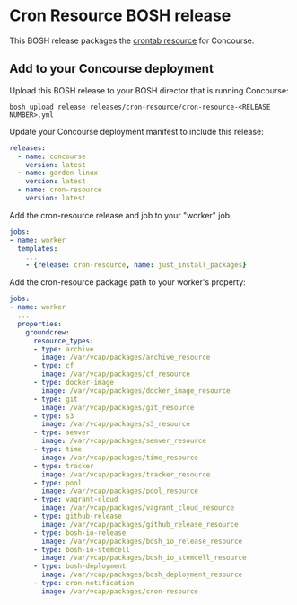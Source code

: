 # Cron Resource BOSH release

This BOSH release packages the [crontab resource](https://github.com/pivotal-cf-experimental/croncourse-resource) for Concourse.

## Add to your Concourse deployment

Upload this BOSH release to your BOSH director that is running Concourse:

```
bosh upload release releases/cron-resource/cron-resource-<RELEASE NUMBER>.yml
```

Update your Concourse deployment manifest to include this release:

```yaml
releases:
  - name: concourse
    version: latest
  - name: garden-linux
    version: latest
  - name: cron-resource
    version: latest
```

Add the cron-resource release and job to your "worker" job:

```yaml
jobs:
- name: worker
  templates:
    ...
    - {release: cron-resource, name: just_install_packages}
```

Add the cron-resource package path to your worker's property:

```yaml
jobs:
- name: worker
  ...
  properties:
    groundcrew:
      resource_types:
      - type: archive
        image: /var/vcap/packages/archive_resource
      - type: cf
        image: /var/vcap/packages/cf_resource
      - type: docker-image
        image: /var/vcap/packages/docker_image_resource
      - type: git
        image: /var/vcap/packages/git_resource
      - type: s3
        image: /var/vcap/packages/s3_resource
      - type: semver
        image: /var/vcap/packages/semver_resource
      - type: time
        image: /var/vcap/packages/time_resource
      - type: tracker
        image: /var/vcap/packages/tracker_resource
      - type: pool
        image: /var/vcap/packages/pool_resource
      - type: vagrant-cloud
        image: /var/vcap/packages/vagrant_cloud_resource
      - type: github-release
        image: /var/vcap/packages/github_release_resource
      - type: bosh-io-release
        image: /var/vcap/packages/bosh_io_release_resource
      - type: bosh-io-stemcell
        image: /var/vcap/packages/bosh_io_stemcell_resource
      - type: bosh-deployment
        image: /var/vcap/packages/bosh_deployment_resource
      - type: cron-notification
        image: /var/vcap/packages/cron-resource
```

